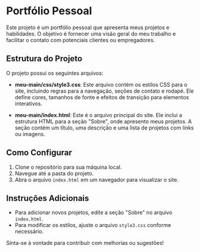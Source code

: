 # Portfólio Pessoal

Este projeto é um portfólio pessoal que apresenta meus projetos e habilidades. O objetivo é fornecer uma visão geral do meu trabalho e facilitar o contato com potenciais clientes ou empregadores.

## Estrutura do Projeto

O projeto possui os seguintes arquivos:

- **meu-main/css/style3.css**: Este arquivo contém os estilos CSS para o site, incluindo regras para a navegação, seções de contato e rodapé. Ele define cores, tamanhos de fonte e efeitos de transição para elementos interativos.

- **meu-main/index.html**: Este é o arquivo principal do site. Ele inclui a estrutura HTML para a seção "Sobre", onde apresento meus projetos. A seção contém um título, uma descrição e uma lista de projetos com links ou imagens.

## Como Configurar

1. Clone o repositório para sua máquina local.
2. Navegue até a pasta do projeto.
3. Abra o arquivo `index.html` em um navegador para visualizar o site.

## Instruções Adicionais

- Para adicionar novos projetos, edite a seção "Sobre" no arquivo `index.html`.
- Para modificar os estilos, ajuste o arquivo `style3.css` conforme necessário.

Sinta-se à vontade para contribuir com melhorias ou sugestões!